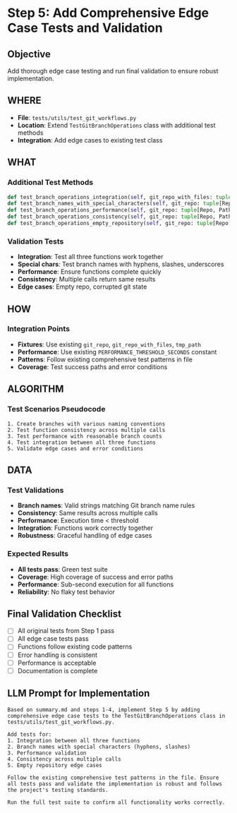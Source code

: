 # Step 5: Add Comprehensive Edge Case Tests and Validation

## Objective  
Add thorough edge case testing and run final validation to ensure robust implementation.

## WHERE
- **File**: `tests/utils/test_git_workflows.py`
- **Location**: Extend `TestGitBranchOperations` class with additional test methods
- **Integration**: Add edge cases to existing test class

## WHAT
### Additional Test Methods
```python
def test_branch_operations_integration(self, git_repo_with_files: tuple[Repo, Path]) -> None
def test_branch_names_with_special_characters(self, git_repo: tuple[Repo, Path]) -> None  
def test_branch_operations_performance(self, git_repo: tuple[Repo, Path]) -> None
def test_branch_operations_consistency(self, git_repo: tuple[Repo, Path]) -> None
def test_branch_operations_empty_repository(self, git_repo: tuple[Repo, Path]) -> None
```

### Validation Tests
- **Integration**: Test all three functions work together
- **Special chars**: Test branch names with hyphens, slashes, underscores  
- **Performance**: Ensure functions complete quickly
- **Consistency**: Multiple calls return same results
- **Edge cases**: Empty repo, corrupted git state

## HOW
### Integration Points  
- **Fixtures**: Use existing `git_repo`, `git_repo_with_files`, `tmp_path`
- **Performance**: Use existing `PERFORMANCE_THRESHOLD_SECONDS` constant
- **Patterns**: Follow existing comprehensive test patterns in file
- **Coverage**: Test success paths and error conditions

## ALGORITHM
### Test Scenarios Pseudocode
```
1. Create branches with various naming conventions
2. Test function consistency across multiple calls  
3. Test performance with reasonable branch counts
4. Test integration between all three functions
5. Validate edge cases and error conditions
```

## DATA
### Test Validations
- **Branch names**: Valid strings matching Git branch name rules
- **Consistency**: Same results across multiple calls
- **Performance**: Execution time < threshold  
- **Integration**: Functions work correctly together
- **Robustness**: Graceful handling of edge cases

### Expected Results  
- **All tests pass**: Green test suite
- **Coverage**: High coverage of success and error paths
- **Performance**: Sub-second execution for all functions
- **Reliability**: No flaky test behavior

## Final Validation Checklist
- [ ] All original tests from Step 1 pass
- [ ] All edge case tests pass  
- [ ] Functions follow existing code patterns
- [ ] Error handling is consistent
- [ ] Performance is acceptable
- [ ] Documentation is complete

## LLM Prompt for Implementation
```
Based on summary.md and steps 1-4, implement Step 5 by adding comprehensive edge case tests to the TestGitBranchOperations class in tests/utils/test_git_workflows.py.

Add tests for:
1. Integration between all three functions
2. Branch names with special characters (hyphens, slashes)  
3. Performance validation  
4. Consistency across multiple calls
5. Empty repository edge cases

Follow the existing comprehensive test patterns in the file. Ensure all tests pass and validate the implementation is robust and follows the project's testing standards.

Run the full test suite to confirm all functionality works correctly.
```
